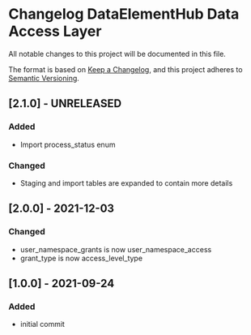 # Changelog DataElementHub Data Access Layer
All notable changes to this project will be documented in this file.

The format is based on [Keep a Changelog](https://keepachangelog.com/en/1.0.0/),
and this project adheres to [Semantic Versioning](https://semver.org/spec/v2.0.0.html).

## [2.1.0] - UNRELEASED
### Added
- Import process_status enum
### Changed
- Staging and import tables are expanded to contain more details

## [2.0.0] - 2021-12-03
### Changed
- user_namespace_grants is now user_namespace_access
- grant_type is now access_level_type

## [1.0.0] - 2021-09-24
### Added
- initial commit
